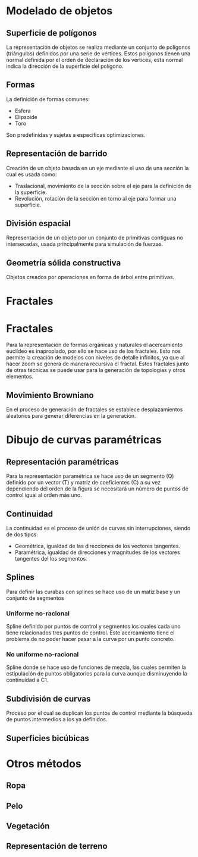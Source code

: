 # Modelado de objetos
## Superficie de polígonos
La representación de objetos se realiza mediante un conjunto de polígonos (triángulos) definidos por una serie de vértices.  Estos polígonos tienen una normal definida por el orden de declaración de los vértices, esta normal indica la dirección de la superficie del polígono.
## Formas
La definición de formas comunes:
- Esfera
- Elipsoide
- Toro

Son predefinidas y sujetas a específicas optimizaciones.
## Representación de barrido
Creación de un objeto basada en un eje mediante el uso de una sección la cual es usada como:
- Traslacional, movimiento de la sección sobre el eje para la definición de la superficie.
- Revolución, rotación de la sección en torno al eje para formar una superficie.

## División espacial
Representación de un objeto por un conjunto de primitivas contiguas no intersecadas, usada principalmente para simulación de fuerzas.
## Geometría sólida constructiva
Objetos creados por operaciones en forma de árbol entre primitivas.
# Fractales

# Fractales
Para la representación de formas orgánicas y naturales el acercamiento euclídeo es inapropiado, por ello se hace uso de los fractales. Esto nos permite la creación de modelos con niveles de detalle infinitos, ya que al hacer zoom se genera de manera recursiva el fractal. Estos fractales junto de otras técnicas se puede usar para la generación de topologías y otros elementos.
## Movimiento Browniano
En el proceso de generación de fractales se establece desplazamientos aleatorios para generar diferencias en la generación.
# Dibujo de curvas paramétricas
## Representación paramétricas
Para la representación paramétrica se hace uso de un segmento (Q) definido por un vector (T) y matriz de coeficientes (C) a su vez dependiendo del orden de la figura se necesitará un número de puntos de control igual al orden más uno.
## Continuidad
La continuidad es el proceso de unión de curvas sin interrupciones, siendo de dos tipos:
- Geométrica, igualdad de las direcciones de los vectores tangentes.
- Paramétrica, igualdad de direcciones y magnitudes de los vectores tangentes del los segmentos.
## Splines
Para definir las curabas con splines se hace uso de un matiz base y un conjunto de segmentos 
### Uniforme no-racional
Spline definido por puntos de control y segmentos los cuales cada uno tiene relacionados tres puntos de control. Este acercamiento tiene el problema de no poder hacer pasar a la curva por un punto concreto.
### No uniforme no-racional
Spline donde se hace uso de funciones de mezcla, las cuales permiten la estipulación de puntos obligatorios para la curva aunque disminuyendo la continuidad a C1.
## Subdivisión de curvas
Proceso por el cual se duplican los puntos de control mediante la búsqueda de puntos intermedios a los ya definidos.
## Superficies bicúbicas
# Otros métodos
## Ropa
## Pelo
## Vegetación
## Representación de terreno
